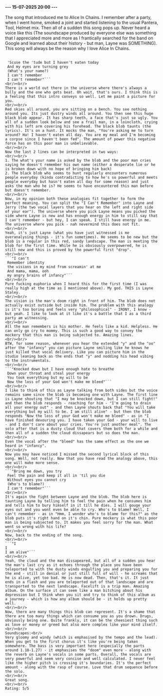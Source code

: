 <b>--- 15-07-2025 20:00 ---</b>
<br/><br/>
The song that introduced me to Alice In Chains. I remember after a party, when I went home, smoked a joint and started listening to the usual Pantera, Tool, Helmet mix. Then all of a sudden this song pops up. Never heard a voice like this (The soundscape produced by everyone else was something that I appreciated more and more as I frantically searched for the band on Google and learned about their history - but man, Layne was SOMETHING). This song will always be the reason why I love Alice In Chains.
<br/><br/>
```"Turn around, you say
 'Scuse the 'tude but I haven't eaten today
 And my eyes are turning grey
 (What's your name?)
 I can't remember
 I can't remember"```
<br/><br/>
There is a world out there in the universe where there's always a bully and the one who gets beat. Oh wait, that's ours. I think this is a feeling that this intro conveys so well. Let me paint a picture for you.
<br/><br/>
Red skies all around, you are sitting on a bench. You see nothing around you. Its just dustry winds all around. You then see this huge black blob appear. It has sharp teeth, a face that's just so ugly. You all of a sudden look below and see a frail man, in a loincloth, crying with his left arm covering his forehead. The black blob taunts (the lyrics). It's on a hunt. It mocks the man, "You're asking me to turn around? Ha! I haven't eaten all day. You are my meal and I'm becoming a corpse since I haven't been fed". The amount of power this negative force has on this poor man is unbelievable. 
<br/><br/>
Now the last 2 lines can be interpreted in two ways:
<br/><br/>
1. The what's your name is asked by the blob and the poor man cries saying he doesn't remember his own name (either a desperate lie or he is broken down with no hope of bringing him back)
2. The black blob who seems to hunt regularly encounters numerous people everyday (kinda contradicting to how he's so powerful and meets people everyday but hasn't eaten all day for some reason) and just asks the man who he is? He seems to have encountered this man before but doesn't remember.
<br/><br/>
Now, in my opinion both these analogies fit together to form the perfect meaning. You can split the "I Can't Remember" into Layne and Jerry (the two vocal layers that you hear on the left and right side of your ear"). The universe where you pick Layne means you picked the side where Layne is new and has enough energy in him to still say that I can't remember - but hey, I can speak. I still have energy in me. The universe where you pick - nah nevermind this does not fit.
<br/><br/>
Yeah, it's just Layne (what you have just witnessed is me overanalysing things - it's fun sometimes). He seems to be new but the blob is a regular in this red, sandy landscape. The man is meeting the blob for the first time. While he is obviously overpowered, he is still new and this is proved by the powerful first "drop".
<br/><br/>
```"I can't
 Remember identity
 the visions in my mind from screamin' at me
 And mama, mama, ooh
 my angry brains of infancy"```
<br/><br/>
Pure fucking euphoria when I heard this for the first time (I was really high at the time as I mentioned above). My god. THIS is Layne Staley. 
<br/><br/>
The vision is the man's doom right in front of him. The blob does not actually exist outside but inside him. The problem with this analogy is it's too boring and feels very "philosophical" - IRONY, I know - but yeah. I like to look at it like it's a battle that I as a third party am witnessing.
<br/><br/>
All the man remembers is his mother. He feels like a kid. Helpless. He can only go cry to mommy. This is such a good way to convey the mockery that this man is being subjected to. Amazing lines.
<br/><br/>
BTW, for some reason, whenever you hear the extended "y" and the "oo" after the "infancy" you can picture Layne smiling like he knows he just killed that vocal delivery. Like you can picture him in the studio leaning back as the ends that "y" and nodding his head vibing to the instrumentals.
<br/><br/>
```"Knocked down but I have enough hate to breathe
 Down your throat and steal your energy
 You took everything but my will to be
 Now the loss of your God won't make me bleed"```
<br/><br/>
I like to think of this as Layne talking from both sides but the voice remains same since the blob is becoming one with Layne. The first line is Layne shouting that "I may be knocked down, but I can still fight!" and then the blob responds - reaching for him - "I'm going to drain all your energy out" - and then Layne shouts back that "You will take everything but my will to be. I am still alive" - but then the blob responds "Now the loss of your God won't make me bleed" - as in "I have finished devouring you. I have taken your God - your will to live - and I don't care about your cries. You're just another meal". The solo after that is a dusty cloud that covers them both for a while and then all of a sudden the cloud dissapears but so does the man.
<br/><br/>
Even the vocal after the "bleed" has the same effect as the one we heard in "infancy".
<br/><br/>
Now you may have noticed I missed the second lyrical block of this song. Well, not really. Now that you have read the analogy above, this one will make more sense.
<br/><br/>
```"Bring me down, you try
 Feel the pain and keep it all in 'til you die
 Without eyes you cannot cry
 (Who's to blame?)
 I can't remember"```
<br/><br/>
It's again the fight between Layne and the blob. The blob here is taunting Layne by telling him to feel the pain when he consumes him and tells him to bury himself in it till he dies. I will gouge your eyes out and you wont even be able to cry. Who's to blame? Well, I can't remember - as in "Hmm, I wonder who's to blame for this?" as the blob puts it's right hand on it's chin. Pure mockery is what this poor man is being subjected to. It makes you feel sorry for the man. What went so wrong with his life?
<br/><br/>
Now, back to the ending of the song.
<br/><br/>
```"I
I
I am alive"```
<br/><br/>
Yeah, the cloud and the man dissapeared, but all of a sudden you hear the man's last cry as it echoes through the place you have been teleported to with the dusty winds engulfing you and preparing you for the end - still in denial or just still full of will - he screams that he is alive, yet too bad. He is now dead. Then, that's it. It just ends in a flash and you are teleported out of that landscape and are transported to the next landscape. Facelift is a trip man. Amazing album. On the surface it can seem like a man bitching about his depression but I think when you sit and try to think of this album as a journey - which is how any album should be - it holds up pretty well.
<br/><br/>
Now, there are many things this blob can represent. It's a shame that there are too many things which can consume you as you drown. Drugs, obviously being one. Quite frankly, it can be the cheesiest thing such as love or money or greed but also more complex like your mind itself.
<br/><br/>
Soundscapes:<br/>
Very gloomy and windy (which is emphasised by the tempo and the lead). When you get to the first chorus it's like you're being taken somewhere. The bass is very important here (especially the parts around 1.10-1.27) - it emphasises the "doom" even more - along with the reverb on Layne's vocals in some parts. Overall, the vocals are very powerful and seem very concise and well calculated. I never feel like the higher pitch is crossing it's boundaries. It's the perfect amount - along with the rasp of course. Love that drum sequence before the solo.
<br/><br/>
Great song.
<br/><br/>
Rating: 5/5